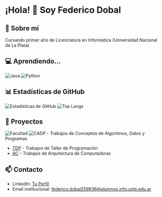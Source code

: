 # ¡Hola! 👋 Soy Federico Dobal

## 🚀 Sobre mí
Cursando primer año de Licenciatura en Informática (Universidad Nacional de La Plata)

## 💻 Aprendiendo...
![Java](https://img.shields.io/badge/-Java-F7DF1E?style=flat-square&logo=java&logoColor=black)
![Python](https://img.shields.io/badge/-Python-3776AB?style=flat-square&logo=python&logoColor=white)

## 📊 Estadísticas de GitHub
![Estadísticas de GitHub](https://github-readme-stats.vercel.app/api?username=fdDbl&show_icons=true&theme=dracula)
![Top Langs](https://github-readme-stats.vercel.app/api/top-langs/?username=fdDbl&show_icons=true&theme=dracula)

## 🌟 Proyectos
![Facultad](https://github-readme-stats.vercel.app/api/pin/?username=fdDbl&repo=Facultad&cache_seconds=86400&theme=dracula)
![CADP](https://github-readme-stats.vercel.app/api/pin/?username=fdDbl&repo=CADP&cache_seconds=86400&theme=dracula) - Trabajos de Conceptos de Algoritmos, Datos y Programas
- [TDP](https://github.com/fdDbl/Facultad/TDP) - Trabajos de Taller de Programación
- [AC](https://github.com/fdDbl/Facultad/AC) - Trabajos de Arquitectura de Computadoras

## 📫 Contacto
- LinkedIn: [Tu Perfil](https://www.linkedin.com/in/federicodobal/)
- Email institucional: federico.dobal259836@alumnos.info.unlp.edu.ar
